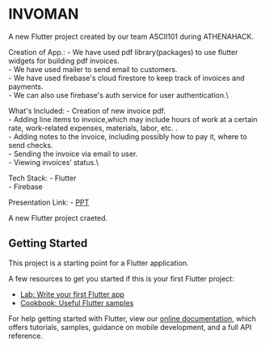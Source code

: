# INVOMAN

A new Flutter project created by our team ASCII101 during ATHENAHACK.

Creation of App.:
    - We have used pdf library(packages) to use flutter widgets for building pdf invoices.\
    - We have used mailer to send email to customers.\
    - We have used firebase's cloud firestore to keep track of invoices and payments.\
    - We can also use firebase's auth service for user authentication.\


What's Included:
    - Creation of new invoice pdf.\
    - Adding line items to invoice,which may include hours of work at a certain rate, work-related   expenses, materials, labor, etc. .\
    - Adding notes to the invoice, including possibly how to pay it, where to send checks.\
    - Sending the invoice via email to user.\
    - Viewing invoices’ status.\


Tech Stack:
    - Flutter\
    - Firebase



Presentation Link:
    - [PPT](https://docs.google.com/presentation/d/19_yBAu8rmiWYGM4KKtSX-XbPjtffo2BDWNlMQaviepg/edit#slide=id.g35f391192_00)

A new Flutter project craeted.

## Getting Started

This project is a starting point for a Flutter application.

A few resources to get you started if this is your first Flutter project:

- [Lab: Write your first Flutter app](https://flutter.dev/docs/get-started/codelab)
- [Cookbook: Useful Flutter samples](https://flutter.dev/docs/cookbook)

For help getting started with Flutter, view our
[online documentation](https://flutter.dev/docs), which offers tutorials,
samples, guidance on mobile development, and a full API reference.
